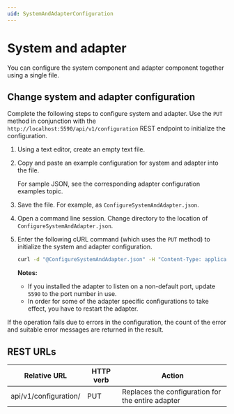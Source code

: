 ```yaml
---
uid: SystemAndAdapterConfiguration
---
```


# System and adapter

You can configure the system component and adapter component together using a single file.

## Change system and adapter configuration

Complete the following steps to configure system and adapter. Use the `PUT` method in conjunction with the `http://localhost:5590/api/v1/configuration` REST endpoint to initialize the configuration.

1. Using a text editor, create an empty text file.

2. Copy and paste an example configuration for system and adapter into the file.

    For sample JSON, see the corresponding adapter configuration examples topic.

4. Save the file. For example, as `ConfigureSystemAndAdapter.json`.

5. Open a command line session. Change directory to the location of `ConfigureSystemAndAdapter.json`.

6. Enter the following cURL command (which uses the `PUT` method) to initialize the system and adapter configuration.

    ```bash
    curl -d "@ConfigureSystemAndAdapter.json" -H "Content-Type: application/json" -X PUT "http://localhost:5590/api/v1/configuration"
    ```

    **Notes:**
  
    * If you installed the adapter to listen on a non-default port, update `5590` to the port number in use.
    * In order for some of the adapter specific configurations to take effect, you have to restart the adapter.

If the operation fails due to errors in the configuration, the count of the error and suitable error messages are returned in the result.

## REST URLs

| Relative URL          | HTTP verb | Action                                            |
| --------------------- | --------- | ------------------------------------------------- |
| api/v1/configuration/ | PUT       | Replaces the configuration for the entire adapter |
